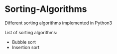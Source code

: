 # Sorting-Algorithms

Different sorting algorithms implemented in Python3

List of sorting algorithms:
- Bubble sort
- Insertion sort
